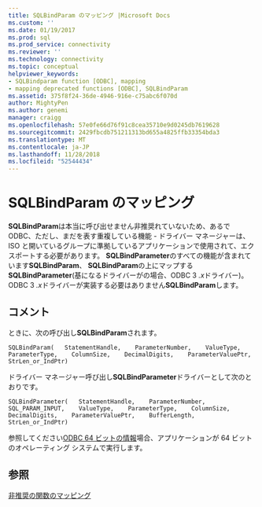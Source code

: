 ```yaml
---
title: SQLBindParam のマッピング |Microsoft Docs
ms.custom: ''
ms.date: 01/19/2017
ms.prod: sql
ms.prod_service: connectivity
ms.reviewer: ''
ms.technology: connectivity
ms.topic: conceptual
helpviewer_keywords:
- SQLBindparam function [ODBC], mapping
- mapping deprecated functions [ODBC], SQLBindParam
ms.assetid: 375f8f24-36de-4946-916e-c75abc6f070d
author: MightyPen
ms.author: genemi
manager: craigg
ms.openlocfilehash: 57e0fe66d76f91c8cea35710e9d0245db7619628
ms.sourcegitcommit: 2429fbcdb751211313bd655a4825ffb33354bda3
ms.translationtype: MT
ms.contentlocale: ja-JP
ms.lasthandoff: 11/28/2018
ms.locfileid: "52544434"
---
```

# <a name="sqlbindparam-mapping"></a>SQLBindParam のマッピング
**SQLBindParam**は本当に呼び出せません非推奨れていないため、あるで ODBC、ただし、まだを表す重複している機能 - ドライバー マネージャーは、ISO と開いているグループに準拠しているアプリケーションで使用されて、エクスポートする必要があります。 **SQLBindParameter**のすべての機能が含まれています**SQLBindParam**、 **SQLBindParam**の上にマップする**SQLBindParameter**(基になるドライバーがの場合、ODBC 3 *.x*ドライバー)。 ODBC 3 *.x*ドライバーが実装する必要はありません**SQLBindParam**します。  
  
## <a name="remarks"></a>コメント  
 ときに、次の呼び出し**SQLBindParam**されます。  
  
```  
SQLBindParam(   StatementHandle,    ParameterNumber,    ValueType,    ParameterType,    ColumnSize,    DecimalDigits,    ParameterValuePtr,    StrLen_or_IndPtr)  
```  
  
 ドライバー マネージャー呼び出し**SQLBindParameter**ドライバーとして次のとおりです。  
  
```  
SQLBindParameter(   StatementHandle,    ParameterNumber,    SQL_PARAM_INPUT,    ValueType,    ParameterType,    ColumnSize,    DecimalDigits,    ParameterValuePtr,    BufferLength,    StrLen_or_IndPtr)  
```  
  
 参照してください[ODBC 64 ビットの情報](../../../odbc/reference/odbc-64-bit-information.md)場合、アプリケーションが 64 ビットのオペレーティング システムで実行します。  
  
## <a name="see-also"></a>参照  
 [非推奨の関数のマッピング](../../../odbc/reference/appendixes/mapping-deprecated-functions.md)

